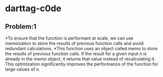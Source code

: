 # darttag-c0de
Problem:1
---------
*To ensure that the function is performant at scale, we can use memoization to store the results of previous function calls and avoid redundant calculations. 
*This function uses an object called memo to store the results of previous function calls. If the result for a given input n is already in the memo object, it returns that value instead of recalculating it. This optimization significantly improves the performance of the function for large values of n.
